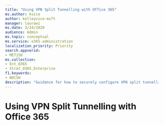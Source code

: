 ```yaml
---
title: "Using VPN Split Tunnelling with Office 365"
ms.author: kvice
author: kelleyvice-msft
manager: laurawi
ms.date: 3/24/2020
audience: Admin
ms.topic: conceptual
ms.service: o365-administration
localization_priority: Priority
search.appverid:
- MET150
ms.collection:
- Ent_O365
- Strat_O365_Enterprise
f1.keywords:
- NOCSH
description: "Guidance for how to securely configure VPN split tunnelling for Office 365."
---
```


# Using VPN Split Tunnelling with Office 365
